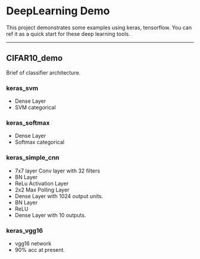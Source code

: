 # DeepLearning Demo
This project demonstrates some examples using keras, tensorflow.
You can ref it as a quick start for these deep learning tools.

 ---

## CIFAR10_demo
Brief of classifier architecture.

### keras_svm
* Dense Layer
* SVM categorical

### keras_softmax
* Dense Layer
* Softmax categorical

### keras_simple_cnn
* 7x7 layer Conv layer with 32 filters
* BN Layer
* ReLu Activation Layer
* 2x2 Max Polling Layer
* Dense Layer with 1024 output units.
* BN Layer
* ReLU
* Dense Layer with 10 outputs.

### keras_vgg16
* vgg16 network
* 90% acc at present. 